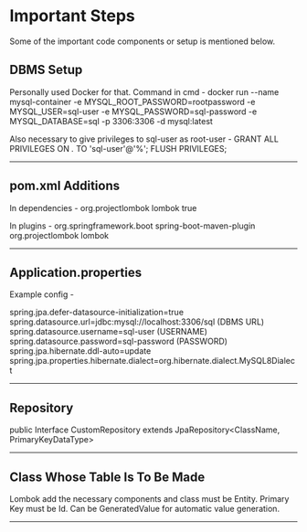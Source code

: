 # Important Steps

Some of the important code components or setup is mentioned below.

## DBMS Setup
Personally used Docker for that. Command in cmd -
docker run --name mysql-container -e MYSQL_ROOT_PASSWORD=rootpassword -e MYSQL_USER=sql-user -e 
MYSQL_PASSWORD=sql-password -e MYSQL_DATABASE=sql -p 3306:3306 -d mysql:latest

Also necessary to give privileges to sql-user as root-user -
GRANT ALL PRIVILEGES ON *.* TO 'sql-user'@'%';
FLUSH PRIVILEGES;

---


## pom.xml Additions
In dependencies -
<dependency>
    <groupId>org.projectlombok</groupId>
    <artifactId>lombok</artifactId>
    <optional>true</optional>
</dependency>

In plugins -
<plugin>
    <groupId>org.springframework.boot</groupId>
    <artifactId>spring-boot-maven-plugin</artifactId>
    <configuration>
        <excludes>
            <exclude>
                <groupId>org.projectlombok</groupId>
                <artifactId>lombok</artifactId>
            </exclude>
        </excludes>
    </configuration>
</plugin>

---

## Application.properties
Example config -

spring.jpa.defer-datasource-initialization=true
spring.datasource.url=jdbc:mysql://localhost:3306/sql (DBMS URL)
spring.datasource.username=sql-user (USERNAME)
spring.datasource.password=sql-password (PASSWORD)
spring.jpa.hibernate.ddl-auto=update
spring.jpa.properties.hibernate.dialect=org.hibernate.dialect.MySQL8Dialect

---

## Repository
public Interface CustomRepository extends JpaRepository<ClassName, PrimaryKeyDataType>

---

## Class Whose Table Is To Be Made
Lombok add the necessary components and class must be Entity. 
Primary Key must be Id. Can be GeneratedValue for automatic value generation.

---